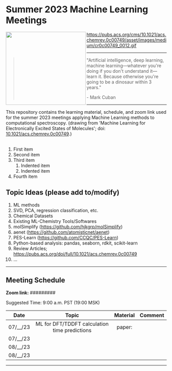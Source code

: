 # Summer 2023 Machine Learning Meetings

<img align="left" src="https://pubs.acs.org/cms/10.1021/acs.chemrev.0c00749/asset/images/medium/cr0c00749_0012.gif" width="250" height="228" >

https://pubs.acs.org/cms/10.1021/acs.chemrev.0c00749/asset/images/medium/cr0c00749_0012.gif

---
> "Artificial intelligence, deep learning, machine learning&mdash;whatever you're doing if you don't understand it&mdash;learn it. Because otherwise you're going to be a dinosaur within 3 years."
>
> \- Mark Cuban
---

This repository contains the learning material, schedule, and zoom link used for the summer 2023 meetings applying Machine Learning methods to computational spectroscopy. (drawing from 'Machine Learning for Electronically Excited States of Molecules'; doi: [10.1021/acs.chemrev.0c00749](https://pubs.acs.org/doi/10.1021/acs.chemrev.0c00749).) 
<br>
<br>

1. First item
2. Second item
3. Third item
    1. Indented item
    2. Indented item
4. Fourth item

## Topic Ideas (please add to/modify)

 1. ML methods
   1. SVD, PCA, regression classification, etc.
 2. Chemical Datasets
 3. Existing ML-Chemistry Tools/Softwares
  1. molSimplify (https://github.com/hjkgrp/molSimplify)
  2. aenet (https://github.com/atomisticnet/aenet)
  3. PES-Learn (https://github.com/CCQC/PES-Learn)
  4. Python-based analysis: pandas, seaborn, rdkit, scikit-learn
 5. Review Articles; https://pubs.acs.org/doi/full/10.1021/acs.chemrev.0c00749
 6. ...

---
## Meeting Schedule

[//]: # "OSU Spring 2023 end Jun. 16th -> Fall 2023 start Sep. 27th"
[//]: # "14 summer weeks"
[//]: # "https://www.when2meet.com/?20211543-yiXqv"

**Zoom link:** 
#########

Suggested Time:
9:00 a.m. PST (19:00 MSK)  

[//]: # "MSK = PST + 10 hours"

Date    | Topic | Material | Comment
:---:   | :---: | :---:    | :---: 
07/__/23|   ML for DFT/TDDFT calculation time predictions    | paper:           |  
07/__/23|       |          |  
08/__/23|       |          |  
08/__/23|       |          |
---
